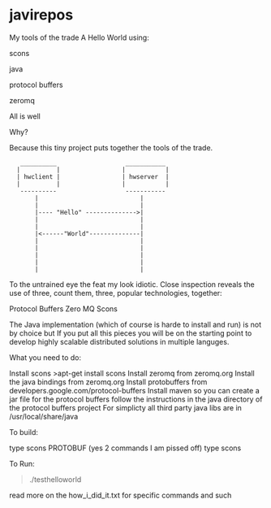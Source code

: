 # javirepos
My tools of the trade
A Hello World using:

scons

java

protocol buffers

zeromq

All is well

Why?

Because this tiny project puts together the tools of the trade.

       __________                   ___________
      |          |                 |           |        
      | hwclient |                 | hwserver  |
      |          |                 |           |
       ----------                   -----------
           |                            |
           |                            |
           |---- "Hello" -------------->|
           |                            |
           |                            |
           |<------"World"--------------|
           |                            |
           |                            |
           |                            |
           |                            |
           |                            |

 
To the untrained eye the feat my look idiotic. Close inspection
reveals the use of three, count them, three,
 popular technologies, together:

Protocol Buffers
Zero MQ
Scons

The Java implementation (which of course is harde to install and run)
is not by choice but If you put all this pieces you will be on 
the starting point to develop highly scalable distributed solutions
in multiple languges.

What you need to do:

Install scons >apt-get install scons
Install zeromq from  zeromq.org
Install the java bindings from zeromq.org
Install protobuffers from developers.google.com/protocol-buffers
Install maven so you can create a jar file for the protocol buffers
follow the instructions in the java directory of the protocol buffers project
For simplicty all third party java libs are in /usr/local/share/java

To build:

type scons PROTOBUF (yes 2 commands I am pissed off)
type scons

To Run:

>./testhelloworld

read more on the how_i_did_it.txt for specific commands and such
